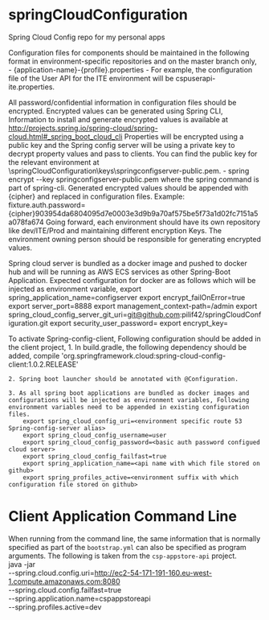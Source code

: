 # springCloudConfiguration
Spring Cloud Config repo for my personal apps


Configuration files for components should be maintained in the following format in environment-specific repositories and on the master branch only,
		- {application-name}-{profile}.properties 
		- For example, the configuration file of the User API for the ITE environment will be cspuserapi-ite.properties.

		
All password/confidential information in configuration files should be encrypted. Encrypted values can be generated using Spring CLI, Information to install and generate encrypted values is available at 
http://projects.spring.io/spring-cloud/spring-cloud.html#_spring_boot_cloud_cli Properties will be encrypted using a public key and the Spring config server will be using a private key to decrypt property values and pass to clients.
 You can find the public key for the relevant environment at \springCloudConfiguration\keys\springconfigserver-public.pem.
		- spring encrypt <property value> --key springconfigserver-public.pem where the spring command is part of spring-cli.
Generated encrypted values should be appended with {cipher} and replaced in configuration files. Example: fixture.auth.password={cipher}903954da6804095d7e0003e3d9b9a70af575be5f73a1d02fc7151a5a078fa674
Going forward, each environment should have its own repository like dev/ITE/Prod and maintaining different encryption Keys. The environment owning person should be responsible for generating encrypted values.


Spring cloud server is bundled as a docker image and pushed to docker hub and will be running as AWS ECS services as other Spring-Boot Application.
Expected configuration for docker are as follows which will be injected as environment variable,
		export spring_application_name=configserver
		export encrypt_failOnError=true
		export server_port=8888
		export management_context-path=/admin
		export spring_cloud_config_server_git_uri=git@github.com:pilif42/springCloudConfiguration.git
		export security_user_password=<basic auth password used by Spring boot client applications>
		export encrypt_key=<private key to decrypt values>
		
	  
To activate Spring-config-client, Following configuration should be added in the client project,
	1. In build.gradle, the following dependency should be added,
		  compile 'org.springframework.cloud:spring-cloud-config-client:1.0.2.RELEASE'

	2. Spring boot launcher should be annotated with @Configuration.

	3. As all spring boot applications are bundled as docker images and configurations will be injected as environment variables, Following environment variables need to be appended in existing configuration files.
	   	export spring_cloud_config_uri=<environment specific route 53 Spring-config-server alias>
		export spring_cloud_config_username=user
		export spring_cloud_config_password=<basic auth password configued cloud server>
		export spring_cloud_config_failfast=true
		export spring_application_name=<api name with which file stored on github>
		export spring_profiles_active=<environment suffix with which configuration file stored on github>


# Client Application Command Line
When running from the command line, the same information that is normally specified as part of the `bootstrap.yml` can also be specified as program arguments. The following is taken from the `csp-appstore-api` project. 	
java -jar \
--spring.cloud.config.uri=http://ec2-54-171-191-160.eu-west-1.compute.amazonaws.com:8080 \
--spring.cloud.config.failfast=true \
--spring.application.name=cspappstoreapi \
--spring.profiles.active=dev
```
